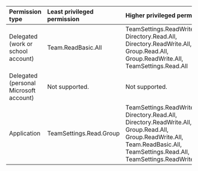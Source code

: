 |Permission type|Least privileged permission|Higher privileged permissions|
|:---|:---|:---|
|Delegated (work or school account)|Team.ReadBasic.All|TeamSettings.ReadWrite.All, Directory.Read.All, Directory.ReadWrite.All, Group.Read.All, Group.ReadWrite.All, TeamSettings.Read.All|
|Delegated (personal Microsoft account)|Not supported.|Not supported.|
|Application|TeamSettings.Read.Group|TeamSettings.ReadWrite.Group, Directory.Read.All, Directory.ReadWrite.All, Group.Read.All, Group.ReadWrite.All, Team.ReadBasic.All, TeamSettings.Read.All, TeamSettings.ReadWrite.All|


